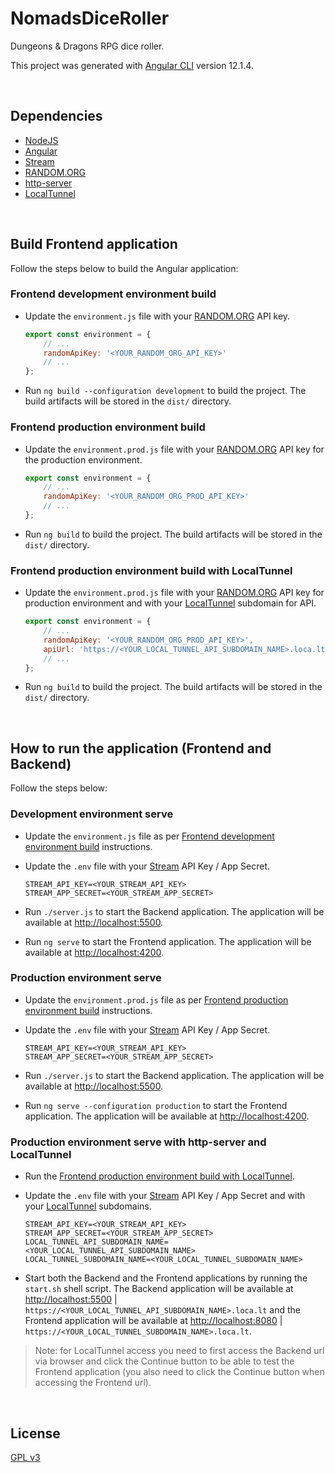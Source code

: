 # NomadsDiceRoller

Dungeons & Dragons RPG dice roller.

This project was generated with [Angular CLI](https://github.com/angular/angular-cli) version 12.1.4.

&nbsp;

## Dependencies

- [NodeJS](https://nodejs.org/)
- [Angular](https://angular.io/)
- [Stream](https://getstream.io/)
- [RANDOM.ORG](https://www.random.org/)
- [http-server](https://www.npmjs.com/package/http-server)
- [LocalTunnel](http://localtunnel.github.io/www/)

&nbsp;

## Build Frontend application

Follow the steps below to build the Angular application:


### Frontend development environment build

- Update the `environment.js` file with your [RANDOM.ORG](https://www.random.org/) API key.

    ```javascript
    export const environment = {
        // ...
        randomApiKey: '<YOUR_RANDOM_ORG_API_KEY>'
        // ...
    };
    ```

- Run `ng build --configuration development` to build the project. The build artifacts will be stored in the `dist/` directory.


### Frontend production environment build

- Update the `environment.prod.js` file with your [RANDOM.ORG](https://www.random.org/) API key for the production environment.

    ```javascript
    export const environment = {
        // ...
        randomApiKey: '<YOUR_RANDOM_ORG_PROD_API_KEY>'
        // ...
    };
    ```

- Run `ng build` to build the project. The build artifacts will be stored in the `dist/` directory.


### Frontend production environment build with LocalTunnel

- Update the `environment.prod.js` file with your [RANDOM.ORG](https://www.random.org/) API key for production environment and with your [LocalTunnel](http://localtunnel.github.io/www/) subdomain for API.

    ```javascript
    export const environment = {
        // ...
        randomApiKey: '<YOUR_RANDOM_ORG_PROD_API_KEY>',
        apiUrl: 'https://<YOUR_LOCAL_TUNNEL_API_SUBDOMAIN_NAME>.loca.lt'
        // ...
    };
    ```

- Run `ng build` to build the project. The build artifacts will be stored in the `dist/` directory.

&nbsp;

## How to run the application (Frontend and Backend)

Follow the steps below:


### Development environment serve

- Update the `environment.js` file as per [Frontend development environment build](#frontend-development-environment-build) instructions.

- Update the `.env` file with your [Stream](https://getstream.io/) API Key / App Secret.

    ```
    STREAM_API_KEY=<YOUR_STREAM_API_KEY>
    STREAM_APP_SECRET=<YOUR_STREAM_APP_SECRET>
    ```

- Run `./server.js` to start the Backend application. The application will be available at [http://localhost:5500](http://localhost:5500).

- Run `ng serve` to start the Frontend application. The application will be available at [http://localhost:4200](http://localhost:4200).


### Production environment serve

- Update the `environment.prod.js` file as per [Frontend production environment build](#frontend-production-environment-build) instructions.

- Update the `.env` file with your [Stream](https://getstream.io/) API Key / App Secret.

    ```
    STREAM_API_KEY=<YOUR_STREAM_API_KEY>
    STREAM_APP_SECRET=<YOUR_STREAM_APP_SECRET>
    ```

- Run `./server.js` to start the Backend application. The application will be available at [http://localhost:5500](http://localhost:5500).

- Run `ng serve --configuration production` to start the Frontend application. The application will be available at [http://localhost:4200](http://localhost:4200).


### Production environment serve with http-server and LocalTunnel

- Run the [Frontend production environment build with LocalTunnel](#frontend-production-environment-build-with-localtunnel).

- Update the `.env` file with your [Stream](https://getstream.io/) API Key / App Secret and with your [LocalTunnel](http://localtunnel.github.io/www/) subdomains.

    ```
    STREAM_API_KEY=<YOUR_STREAM_API_KEY>
    STREAM_APP_SECRET=<YOUR_STREAM_APP_SECRET>
    LOCAL_TUNNEL_API_SUBDOMAIN_NAME=<YOUR_LOCAL_TUNNEL_API_SUBDOMAIN_NAME>
    LOCAL_TUNNEL_SUBDOMAIN_NAME=<YOUR_LOCAL_TUNNEL_SUBDOMAIN_NAME>
    ```

- Start both the Backend and the Frontend applications by running the `start.sh` shell script. The Backend application will be available at [http://localhost:5500](http://localhost:5500) | `https://<YOUR_LOCAL_TUNNEL_API_SUBDOMAIN_NAME>.loca.lt` and the Frontend application will be available at [http://localhost:8080](http://localhost:8080) | `https://<YOUR_LOCAL_TUNNEL_SUBDOMAIN_NAME>.loca.lt`.

> Note: for LocalTunnel access you need to first access the Backend url via browser and click the Continue button to be able to test the Frontend application (you also need to click the Continue button when accessing the Frontend url).

&nbsp;

## License
[GPL v3](https://www.gnu.org/licenses/gpl-3.0.html)
